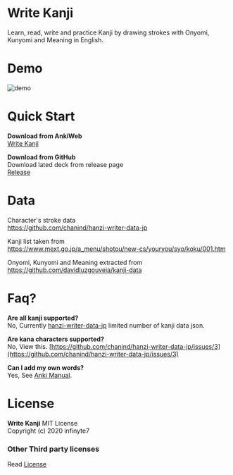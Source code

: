 # Write Kanji
 Learn, read, write and practice Kanji by drawing strokes with Onyomi, Kunyomi and Meaning in English.

# Demo
![demo](write-kanji-demo)

# Quick Start
**Download from AnkiWeb**
<br>[Write Kanji](https://ankiweb.net/decks/share/1594204920929)

**Download from GitHub**
<br>Download lated deck from release page
<br>[Release](/releases)

 # Data
 Character's stroke data
 <br>https://github.com/chanind/hanzi-writer-data-jp

 Kanji list taken from
 <br>https://www.mext.go.jp/a_menu/shotou/new-cs/youryou/syo/koku/001.htm

 Onyomi, Kunyomi and Meaning extracted from 
 <br>https://github.com/davidluzgouveia/kanji-data

# Faq?
**Are all kanji supported?**
<br>No, Currently [hanzi-writer-data-jp](https://github.com/chanind/hanzi-writer-data-jp) limited number of kanji data json.

**Are kana characters supported?**
<br>No, View this. [https://github.com/chanind/hanzi-writer-data-jp/issues/3](https://github.com/chanind/hanzi-writer-data-jp/issues/3)

**Can I add my own words?**
<br>Yes, See [Anki Manual](https://docs.ankiweb.net/#/editing?id=addingediting).

# License
**Write Kanji**
MIT License<br>
Copyright (c) 2020 infinyte7

### Other Third party licenses
Read [License](License)